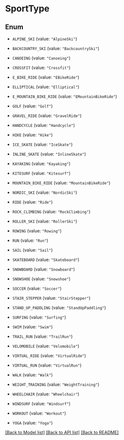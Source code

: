# SportType

## Enum


* `ALPINE_SKI` (value: `"AlpineSki"`)

* `BACKCOUNTRY_SKI` (value: `"BackcountrySki"`)

* `CANOEING` (value: `"Canoeing"`)

* `CROSSFIT` (value: `"Crossfit"`)

* `E_BIKE_RIDE` (value: `"EBikeRide"`)

* `ELLIPTICAL` (value: `"Elliptical"`)

* `E_MOUNTAIN_BIKE_RIDE` (value: `"EMountainBikeRide"`)

* `GOLF` (value: `"Golf"`)

* `GRAVEL_RIDE` (value: `"GravelRide"`)

* `HANDCYCLE` (value: `"Handcycle"`)

* `HIKE` (value: `"Hike"`)

* `ICE_SKATE` (value: `"IceSkate"`)

* `INLINE_SKATE` (value: `"InlineSkate"`)

* `KAYAKING` (value: `"Kayaking"`)

* `KITESURF` (value: `"Kitesurf"`)

* `MOUNTAIN_BIKE_RIDE` (value: `"MountainBikeRide"`)

* `NORDIC_SKI` (value: `"NordicSki"`)

* `RIDE` (value: `"Ride"`)

* `ROCK_CLIMBING` (value: `"RockClimbing"`)

* `ROLLER_SKI` (value: `"RollerSki"`)

* `ROWING` (value: `"Rowing"`)

* `RUN` (value: `"Run"`)

* `SAIL` (value: `"Sail"`)

* `SKATEBOARD` (value: `"Skateboard"`)

* `SNOWBOARD` (value: `"Snowboard"`)

* `SNOWSHOE` (value: `"Snowshoe"`)

* `SOCCER` (value: `"Soccer"`)

* `STAIR_STEPPER` (value: `"StairStepper"`)

* `STAND_UP_PADDLING` (value: `"StandUpPaddling"`)

* `SURFING` (value: `"Surfing"`)

* `SWIM` (value: `"Swim"`)

* `TRAIL_RUN` (value: `"TrailRun"`)

* `VELOMOBILE` (value: `"Velomobile"`)

* `VIRTUAL_RIDE` (value: `"VirtualRide"`)

* `VIRTUAL_RUN` (value: `"VirtualRun"`)

* `WALK` (value: `"Walk"`)

* `WEIGHT_TRAINING` (value: `"WeightTraining"`)

* `WHEELCHAIR` (value: `"Wheelchair"`)

* `WINDSURF` (value: `"Windsurf"`)

* `WORKOUT` (value: `"Workout"`)

* `YOGA` (value: `"Yoga"`)


[[Back to Model list]](../README.md#documentation-for-models) [[Back to API list]](../README.md#documentation-for-api-endpoints) [[Back to README]](../README.md)


